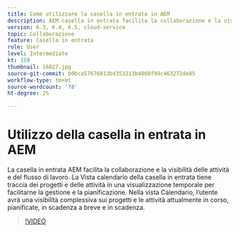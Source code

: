 ```yaml
---
title: Come utilizzare la casella in entrata in AEM
description: AEM casella in entrata facilita la collaborazione e la visibilità delle attività e del flusso di lavoro.
version: 6.3, 6.4, 6.5, cloud-service
topic: Collaborazione
feature: Casella in entrata
role: User
level: Intermediate
kt: 159
thumbnail: 16827.jpg
source-git-commit: b0bca57676813bd353213b4808f99c463272de85
workflow-type: tm+mt
source-wordcount: '78'
ht-degree: 2%

---
```



# Utilizzo della casella in entrata in AEM

La casella in entrata AEM facilita la collaborazione e la visibilità delle attività e del flusso di lavoro. La Vista calendario della casella in entrata tiene traccia dei progetti e delle attività in una visualizzazione temporale per facilitarne la gestione e la pianificazione. Nella vista Calendario, l’utente avrà una visibilità complessiva sui progetti e le attività attualmente in corso, pianificate, in scadenza a breve e in scadenza.

>[!VIDEO](https://video.tv.adobe.com/v/16827/?quality=12&learn=on)
